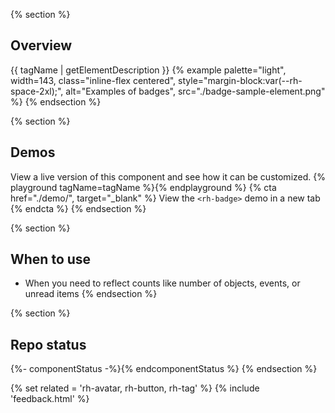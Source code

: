 {% section %}
## Overview
{{ tagName | getElementDescription }}
{% example palette="light",
          width=143,
          class="inline-flex centered",
          style="margin-block:var(--rh-space-2xl);",
          alt="Examples of badges",
          src="./badge-sample-element.png" %}
{% endsection %}

{% section %}
## Demos
View a live version of this component and see how it can be customized.
{% playground tagName=tagName %}{% endplayground %}
{% cta href="./demo/", target="_blank" %}
  View the `<rh-badge>` demo in a new tab
{% endcta %}
{% endsection %}

{% section %}
## When to use
- When you need to reflect counts like number of objects, events, or unread items
{% endsection %}

{% section %}
## Repo status
{%- componentStatus -%}{% endcomponentStatus %}
{% endsection %}

{% set related = 'rh-avatar, rh-button, rh-tag' %}
{% include 'feedback.html' %}
